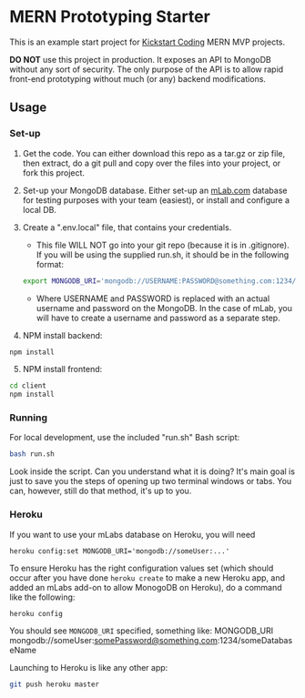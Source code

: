 # MERN Prototyping Starter

This is an example start project for [Kickstart
Coding](http://kickstartcoding.com/) MERN MVP projects.

**DO NOT** use this project in production. It exposes an API to MongoDB without
any sort of security. The only purpose of the API is to allow rapid front-end
prototyping without much (or any) backend modifications.

## Usage


### Set-up

1. Get the code. You can either download this repo as a tar.gz or zip file,
then extract, do a git pull and copy over the files into your project, or fork
this project.

2. Set-up your MongoDB database. Either set-up an [mLab.com](http://mLab.com)
database for testing purposes with your team (easiest), or install and
configure a local DB.

3. Create a ".env.local" file, that contains your credentials.

    - This file WILL NOT go into your git repo (because it is in .gitignore).
      If you will be using the supplied run.sh, it should be in the following
      format:

    ```bash
    export MONGODB_URI='mongodb://USERNAME:PASSWORD@something.com:1234/DB_NAME'
    ```

    - Where USERNAME and PASSWORD is replaced with an actual username and
    password on the MongoDB. In the case of mLab, you will have to create a
    username and password as a separate step.

4. NPM install backend:

```bash
npm install
```

5. NPM install frontend:

```bash
cd client
npm install
```


### Running

For local development, use the included "run.sh" Bash script:

```bash
bash run.sh
```

Look inside the script. Can you understand what it is doing?  It's main goal is
just to save you the steps of opening up two terminal windows or tabs. You can,
however, still do that method, it's up to you.


### Heroku

If you want to use your mLabs database on Heroku, you will need 

    heroku config:set MONGODB_URI='mongodb://someUser:...'


To ensure Heroku has the right configuration values set (which should occur
after you have done `heroku create` to make a new Heroku app, and added an
mLabs add-on to allow MonogoDB on Heroku), do a command like the following:

```bash
heroku config
```

You should see `MONGODB_URI` specified, something like:
    MONGODB_URI  mongodb://someUser:somePassword@something.com:1234/someDatabaseName 

Launching to Heroku is like any other app:

```bash
git push heroku master
```



